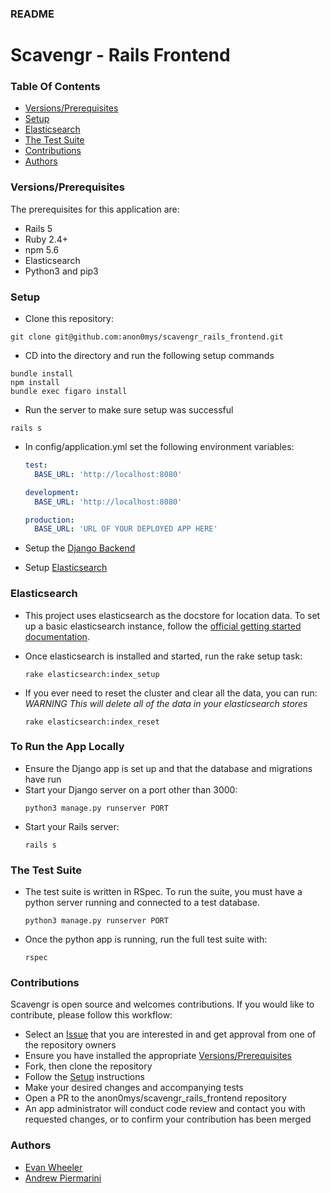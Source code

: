 ### README

# Scavengr - Rails Frontend

### Table Of Contents
- [Versions/Prerequisites](#versions/prerequisites)
- [Setup](#setup)
- [Elasticsearch](#elasticsearch)
- [The Test Suite](#the-test-suite)
- [Contributions](#contributions)
- [Authors](#authors)

### Versions/Prerequisites

The prerequisites for this application are:
- Rails 5
- Ruby 2.4+
- npm 5.6
- Elasticsearch
- Python3 and pip3

### Setup
- Clone this repository:
```
git clone git@github.com:anon0mys/scavengr_rails_frontend.git
```
- CD into the directory and run the following setup commands
```
bundle install
npm install
bundle exec figaro install
```
- Run the server to make sure setup was successful
```
rails s
```
- In config/application.yml set the following environment variables:

  ```yml
  test:
    BASE_URL: 'http://localhost:8080'

  development:
    BASE_URL: 'http://localhost:8080'

  production:
    BASE_URL: 'URL OF YOUR DEPLOYED APP HERE'
  ```
- Setup the [Django Backend](https://github.com/agpiermarini/scavengr_django_backend)
- Setup [Elasticsearch](https://www.elastic.co/guide/en/elasticsearch/reference/6.3/_installation.html)

### Elasticsearch
- This project uses elasticsearch as the docstore for location data. To set up a basic elasticsearch instance, follow the [official getting started documentation](https://www.elastic.co/guide/en/elasticsearch/reference/6.3/_installation.html).
- Once elasticsearch is installed and started, run the rake setup task:

  ```
  rake elasticsearch:index_setup
  ```
- If you ever need to reset the cluster and clear all the data, you can run:
_*WARNING This will delete all of the data in your elasticsearch stores*_

  ```
  rake elasticsearch:index_reset
  ```

### To Run the App Locally
- Ensure the Django app is set up and that the database and migrations have run
- Start your Django server on a port other than 3000:
  ```
  python3 manage.py runserver PORT
  ```
- Start your Rails server:
  ```
  rails s
  ```

### The Test Suite
- The test suite is written in RSpec. To run the suite, you must have a python server running and connected to a test database.
  ```
  python3 manage.py runserver PORT
  ```
- Once the python app is running, run the full test suite with:

  ```
  rspec
  ```

### Contributions
Scavengr is open source and welcomes contributions. If you would like to contribute, please follow this workflow:
- Select an [Issue](https://github.com/anon0mys/scavengr_rails_frontend/issues) that you are interested in and get approval from one of the repository owners
- Ensure you have installed the appropriate [Versions/Prerequisites](#versions-prerequisites)
- Fork, then clone the repository
- Follow the [Setup](#setup) instructions
- Make your desired changes and accompanying tests
- Open a PR to the anon0mys/scavengr_rails_frontend repository
- An app administrator will conduct code review and contact you with requested changes, or to confirm your contribution has been merged

### Authors
- [Evan Wheeler](https://github.com/anon0mys)
- [Andrew Piermarini](https://github.com/agpiermarini)
